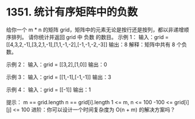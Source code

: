 # 1351. 统计有序矩阵中的负数
给你一个 m * n 的矩阵 grid，矩阵中的元素无论是按行还是按列，都以非递增顺序排列。 
请你统计并返回 grid 中 负数 的数目。
示例 1：
输入：grid = [[4,3,2,-1],[3,2,1,-1],[1,1,-1,-2],[-1,-1,-2,-3]]
输出：8
解释：矩阵中共有 8 个负数。

示例 2：
输入：grid = [[3,2],[1,0]]
输出：0

示例 3：
输入：grid = [[1,-1],[-1,-1]]
输出：3

示例 4：
输入：grid = [[-1]]
输出：1
 
提示：
m == grid.length
n == grid[i].length
1 <= m, n <= 100
-100 <= grid[i][j] <= 100
进阶：你可以设计一个时间复杂度为 O(n + m) 的解决方案吗？